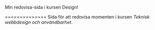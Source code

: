 Min redovisa-sida i kursen Design!

==============
Sida för att redovisa momenten i kursen _Teknisk webbdesign och användbarhet_.
